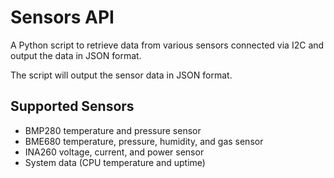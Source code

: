 # Sensors API

A Python script to retrieve data from various sensors connected via I2C and output the data in JSON format.

The script will output the sensor data in JSON format.

## Supported Sensors
- BMP280 temperature and pressure sensor
- BME680 temperature, pressure, humidity, and gas sensor
- INA260 voltage, current, and power sensor
- System data (CPU temperature and uptime)
